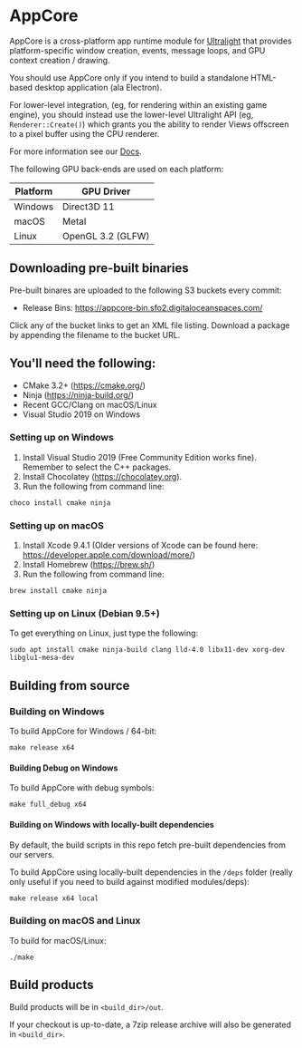 # AppCore

AppCore is a cross-platform app runtime module for [Ultralight](http://github.com/ultralight-ux/Ultralight)
that provides platform-specific window creation, events, message loops, and GPU context creation / drawing.

You should use AppCore only if you intend to build a standalone HTML-based desktop application (ala Electron).

For lower-level integration, (eg, for rendering within an existing game engine), you should instead use the
lower-level Ultralight API (eg, `Renderer::Create()`) which grants you the ability to render Views offscreen
to a pixel buffer using the CPU renderer.

For more information see our [Docs](https://docs.ultralig.ht).

The following GPU back-ends are used on each platform: 

| Platform | GPU Driver        | 
|----------|-------------------|
| Windows  | Direct3D 11       |
| macOS    | Metal             |
| Linux    | OpenGL 3.2 (GLFW) | 

## Downloading pre-built binaries

Pre-built binares are uploaded to the following S3 buckets every commit:
 * Release Bins: https://appcore-bin.sfo2.digitaloceanspaces.com/

Click any of the bucket links to get an XML file listing. Download a package by appending the filename to the bucket URL.

## You'll need the following:

 * CMake 3.2+ (https://cmake.org/)
 * Ninja (https://ninja-build.org/)
 * Recent GCC/Clang on macOS/Linux
 * Visual Studio 2019 on Windows
 
### Setting up on Windows

1. Install Visual Studio 2019 (Free Community Edition works fine). Remember to select the C++ packages.
2. Install Chocolatey (https://chocolatey.org).
3. Run the following from command line: 

```
choco install cmake ninja
```

### Setting up on macOS

1. Install Xcode 9.4.1 (Older versions of Xcode can be found here: https://developer.apple.com/download/more/)
2. Install Homebrew (https://brew.sh/)
3. Run the following from command line:

```
brew install cmake ninja
```
 
### Setting up on Linux (Debian 9.5+)
 
To get everything on Linux, just type the following:
 
```
sudo apt install cmake ninja-build clang lld-4.0 libx11-dev xorg-dev libglu1-mesa-dev
```
    
## Building from source
 
### Building on Windows

To build AppCore for Windows / 64-bit:

```
make release x64
```

#### Building Debug on Windows

To build AppCore with debug symbols:

```
make full_debug x64
```

#### Building on Windows with locally-built dependencies

By default, the build scripts in this repo fetch pre-built dependencies from our servers.

To build AppCore using locally-built dependencies in the `/deps` folder (really only useful
if you need to build against modified modules/deps):

```
make release x64 local
```

### Building on macOS and Linux

To build for macOS/Linux:

```
./make
```

## Build products

Build products will be in `<build_dir>/out`.

If your checkout is up-to-date, a 7zip release archive will also be generated in `<build_dir>`.
